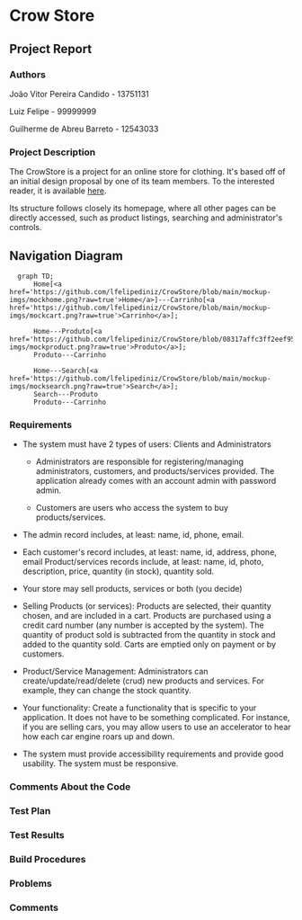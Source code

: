# Crow Store

## Project Report

### Authors

João Vitor Pereira Candido - 13751131

Luiz Felipe - 99999999

Guilherme de Abreu Barreto - 12543033

### Project Description

The CrowStore is a project for an online store for clothing. It's based off of an initial design proposal by one of its team members. To the interested reader, it is available [here](https://github.com/JV-PC/CrowStore).

Its structure follows closely its homepage, where all other pages can be directly accessed, such as product listings, searching and administrator's controls.

## Navigation Diagram

```mermaid
  graph TD;
      Home[<a href='https://github.com/lfelipediniz/CrowStore/blob/main/mockup-imgs/mockhome.png?raw=true'>Home</a>]---Carrinho[<a href='https://github.com/lfelipediniz/CrowStore/blob/main/mockup-imgs/mockcart.png?raw=true'>Carrinho</a>];
      
      Home---Produto[<a href='https://github.com/lfelipediniz/CrowStore/blob/08317affc3ff2eef954d9de8bf898a5c1f85b319/mockup-imgs/mockproduct.png?raw=true'>Produto</a>];
      Produto---Carrinho
      
      Home---Search[<a href='https://github.com/lfelipediniz/CrowStore/blob/main/mockup-imgs/mocksearch.png?raw=true'>Search</a>];
      Search---Produto
      Produto---Carrinho
```

### Requirements

- The system must have 2 types of users: Clients and Administrators

    - Administrators are responsible for registering/managing administrators, customers, and products/services provided. The application already comes with an account admin with password admin.

    - Customers are users who access the system to buy products/services.
  
- The admin record includes, at least: name, id, phone, email.

- Each customer's record includes, at least: name, id, address, phone, email
Product/services records include, at least: name, id, photo, description, price, quantity (in stock), quantity sold.

- Your store may sell products, services or both (you decide)

- Selling Products (or services): Products are selected, their quantity chosen, and are included in a cart. Products are purchased using a credit card number (any number is accepted by the system). The quantity of product sold is subtracted from the quantity in stock and added to the quantity sold. Carts are emptied only on payment or by customers.

- Product/Service Management: Administrators can create/update/read/delete (crud) new products and services. For example, they can change the stock quantity.

- Your functionality: Create a functionality that is specific to your application. It does not have to be something complicated. For instance, if you are selling cars, you may allow users to use an accelerator to hear how each car engine roars up and down.

- The system must provide accessibility requirements and provide good usability. The system must be responsive.

### Comments About the Code

### Test Plan

### Test Results

### Build Procedures

### Problems

### Comments
